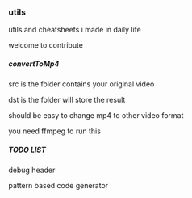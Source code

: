 ### utils

utils and cheatsheets i made in daily life

welcome to contribute

##### convertToMp4

src is the folder contains your original video

dst is the folder will store the result

should be easy to change mp4 to other video format

you need ffmpeg to run this

##### TODO LIST

debug header

pattern based code generator